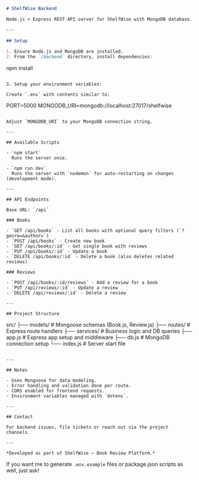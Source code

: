 
```markdown
# ShelfWise Backend

Node.js + Express REST API server for ShelfWise with MongoDB database.

---

## Setup

1. Ensure Node.js and MongoDB are installed.
2. From the `/backend` directory, install dependencies:

```
npm install
```

3. Setup your environment variables:

Create `.env` with contents similar to:

```
PORT=5000
MONGODB_URI=mongodb://localhost:27017/shelfwise
```

Adjust `MONGODB_URI` to your MongoDB connection string.

---

## Available Scripts

- `npm start`  
  Runs the server once.

- `npm run dev`  
  Runs the server with `nodemon` for auto-restarting on changes (development mode).

---

## API Endpoints

Base URL: `/api`

### Books

- `GET /api/books` - List all books with optional query filters (`?genre=&author=`)
- `POST /api/books` - Create new book
- `GET /api/books/:id` - Get single book with reviews
- `PUT /api/books/:id` - Update a book
- `DELETE /api/books/:id` - Delete a book (also deletes related reviews)

### Reviews

- `POST /api/books/:id/reviews` - Add a review for a book
- `PUT /api/reviews/:id` - Update a review
- `DELETE /api/reviews/:id` - Delete a review

---

## Project Structure

```
src/
├── models/          # Mongoose schemas (Book.js, Review.js)
├── routes/          # Express route handlers
├── services/        # Business logic and DB queries
├── app.js           # Express app setup and middleware
├── db.js            # MongoDB connection setup
└── index.js         # Server start file
```

---

## Notes

- Uses Mongoose for data modeling.
- Error handling and validation done per route.
- CORS enabled for frontend requests.
- Environment variables managed with `dotenv`.

---

## Contact

For backend issues, file tickets or reach out via the project channels.

---

*Developed as part of ShelfWise — Book Review Platform.*
```

If you want me to generate `.env.example` files or package.json scripts as well, just ask!